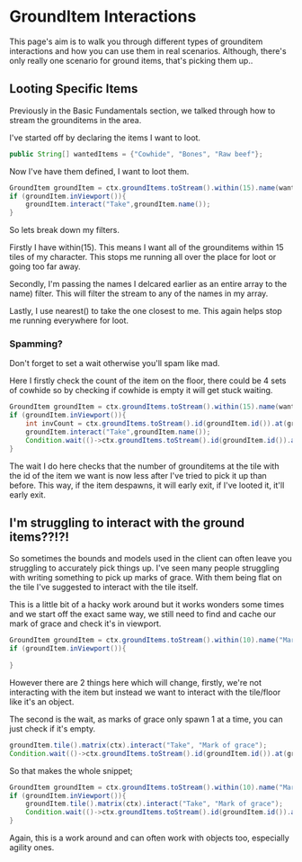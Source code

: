 # GroundItem Interactions

This page's aim is to walk you through different types of grounditem interactions and how you can use them in real scenarios. Although, there's only really one scenario for ground items, that's picking them up..

## Looting Specific Items

Previously in the Basic Fundamentals section, we talked through how to stream the grounditems in the area.

I've started off by declaring the items I want to loot.
```java
public String[] wantedItems = {"Cowhide", "Bones", "Raw beef"};
```
Now I've have them defined, I want to loot them.

```java
GroundItem groundItem = ctx.groundItems.toStream().within(15).name(wantedItems).nearest().first();
if (groundItem.inViewport()){
	groundItem.interact("Take",groundItem.name());
}
```
So lets break down my filters.

Firstly I have within(15). This means I want all of the grounditems within 15 tiles of my character. 
This stops me running all over the place for loot or going too far away.

Secondly, I'm passing the names I delcared earlier as an entire array to the name) filter. 
This will filter the stream to any of the names in my array.

Lastly, I use nearest() to take the one closest to me. This again helps stop me running everywhere for loot.

### Spamming?
Don't forget to set a wait otherwise you'll spam like mad.

Here I firstly check the count of the item on the floor, there could be 4 sets of cowhide so by checking if cowhide is empty it will get stuck waiting.

```java
GroundItem groundItem = ctx.groundItems.toStream().within(15).name(wantedItems).nearest().first();
if (groundItem.inViewport()){
	int invCount = ctx.groundItems.toStream().id(groundItem.id()).at(groundItem.Tile()).count();	
	groundItem.interact("Take",groundItem.name());
	Condition.wait(()->ctx.groundItems.toStream().id(groundItem.id()).at(groundItem.Tile()).count() < invCount, 50, 150);
}
```

The wait I do here checks that the number of grounditems at the tile with the id of the item we want is now less after I've tried to pick it up than before. This way, if the item despawns, it will early exit, if I've looted it, it'll early exit. 


## I'm struggling to interact with the ground items??!?!

So sometimes the bounds and models used in the client can often leave you struggling to accurately pick things up. I've seen many people struggling with writing something to pick up marks of grace.
With them being flat on the tile I've suggested to interact with the tile itself.

This is a little bit of a hacky work around but it works wonders some times and we start off the exact same way, we still need to find and cache our mark of grace 
and check it's in viewport.

```java
GroundItem groundItem = ctx.groundItems.toStream().within(10).name("Mark of grace").nearest().first();
if (groundItem.inViewport()){
	
}
```

However there are 2 things here which will change, firstly, we're not interacting with the item but instead we want to interact with the tile/floor like it's an object. 

The second is the wait, as marks of grace only spawn 1 at a time, you can just check if it's empty.
```java
groundItem.tile().matrix(ctx).interact("Take", "Mark of grace");
Condition.wait(()->ctx.groundItems.toStream().id(groundItem.id()).at(groundItem.tile()).isEmpty(), 150, 50);
```

So that makes the whole snippet;

```java
GroundItem groundItem = ctx.groundItems.toStream().within(10).name("Mark of grace").nearest().first();
if (groundItem.inViewport()){
	groundItem.tile().matrix(ctx).interact("Take", "Mark of grace");
	Condition.wait(()->ctx.groundItems.toStream().id(groundItem.id()).at(groundItem.tile()).isEmpty(), 150, 50);
}
```

Again, this is a work around and can often work with objects too, especially agility ones.